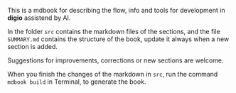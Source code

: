 This is a mdbook for describing the flow, info and tools for development in **digio** assistend by AI.

In the folder `src` contains the markdown files of the sections, and the file `SUMMARY.md` contains the structure of the book, update it always when a new section is added.

Suggestions for improvements, corrections or new sections are welcome.

When you finish the changes of the markdown in `src`, run the command `mdbook build` in Terminal, to generate the book.